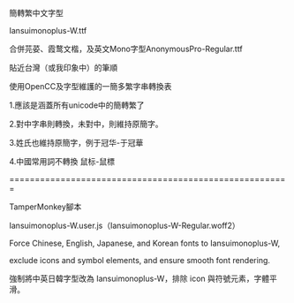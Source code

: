 簡轉繁中文字型

Iansuimonoplus-W.ttf

合併芫荽、霞鹜文楷，及英文Mono字型AnonymousPro-Regular.ttf

貼近台灣（或我印象中）的筆順

使用OpenCC及字型維護的一簡多繁字串轉換表

1.應該是涵蓋所有unicode中的簡轉繁了

2.對中字串則轉換，未對中，則維持原簡字。

3.姓氏也維持原簡字，例于冠华-于冠華

4.中國常用詞不轉換 鼠标-鼠標


=======================================================

TamperMonkey腳本

Iansuimonoplus-W.user.js（Iansuimonoplus-W-Regular.woff2）

Force Chinese, English, Japanese, and Korean fonts to Iansuimonoplus-W, 

exclude icons and symbol elements, and ensure smooth font rendering.

強制將中英日韓字型改為 Iansuimonoplus-W，排除 icon 與符號元素，字體平滑。
